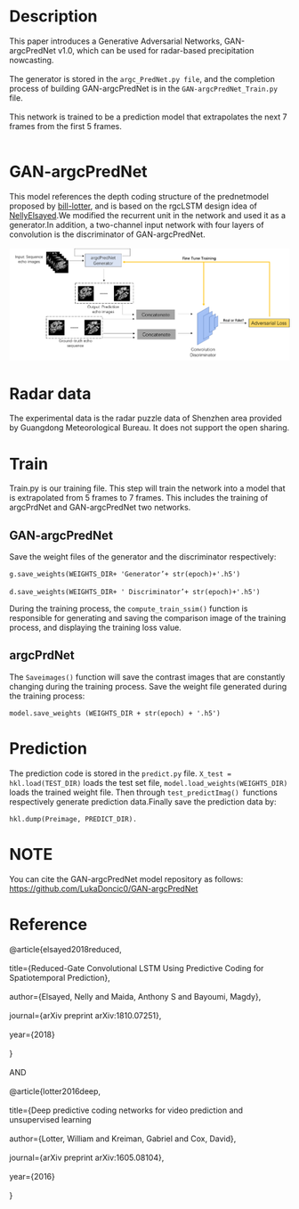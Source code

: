 # Description
This paper introduces a Generative Adversarial Networks, GAN-argcPredNet v1.0, which can be used for radar-based precipitation nowcasting.<br><br>
The  generator is stored in the `argc_PredNet.py file`, and the completion process of building GAN-argcPredNet is in the `GAN-argcPredNet_Train.py` file.<br><br>
This network is trained to be a prediction model that extrapolates the next 7 frames from the first 5 frames.<br><br>


# GAN-argcPredNet
This model references the depth coding structure of the prednetmodel proposed by [bill-lotter](https://github.com/coxlab/prednet), and is based on the rgcLSTM design idea of [NellyElsayed](https://github.com/NellyElsayed/rgcLSTM).We modified the recurrent unit in the network and used it as a generator.In addition, a two-channel input network with four layers of convolution is the discriminator of GAN-argcPredNet.<br><br>
![image](https://github.com/LukaDoncic0/GAN-argcPredNet/blob/main/png/model.tif)

# Radar data
The experimental data is the radar puzzle data of Shenzhen area provided by Guangdong Meteorological Bureau. It does not support the open sharing.
# Train
Train.py is our training file. This step will train the network into a model that is extrapolated from 5 frames to 7 frames. This includes the training of argcPrdNet and GAN-argcPredNet two networks.
## GAN-argcPredNet
Save the weight files of the generator and the discriminator respectively:<br>


    g.save_weights(WEIGHTS_DIR+ 'Generator’+ str(epoch)+'.h5') 
    
    d.save_weights(WEIGHTS_DIR+ ' Discriminator’+ str(epoch)+'.h5') 
During the training process, the `compute_train_ssim()` function is responsible for generating and saving the comparison image of the training process, and displaying the training loss value.
## argcPrdNet
The `Saveimages()` function will save the contrast images that are constantly changing during the training process.
Save the weight file generated during the training process:

    model.save_weights (WEIGHTS_DIR + str(epoch) + '.h5') 
# Prediction
The prediction code is stored in the `predict.py` file.  `X_test = hkl.load(TEST_DIR)` loads the test set file, `model.load_weights(WEIGHTS_DIR)` loads the trained weight file.
Then through `test_predictImag() `functions respectively generate prediction data.Finally save the prediction data by: 

    hkl.dump(Preimage, PREDICT_DIR).
# NOTE
You can cite the GAN-argcPredNet model repository as follows:<br>
https://github.com/LukaDoncic0/GAN-argcPredNet<br>
# Reference
@article{elsayed2018reduced,<br><br>
title={Reduced-Gate Convolutional LSTM Using Predictive Coding for Spatiotemporal Prediction},<br><br>
author={Elsayed, Nelly and Maida, Anthony S and Bayoumi, Magdy},<br><br>
journal={arXiv preprint arXiv:1810.07251},<br><br>
year={2018}<br><br>
}<br><br>
AND<br><br>
@article{lotter2016deep,<br><br>
title={Deep predictive coding networks for video prediction and unsupervised learning<br><br>
author={Lotter, William and Kreiman, Gabriel and Cox, David},<br><br>
journal={arXiv preprint arXiv:1605.08104},<br><br>
year={2016}<br><br>
}<br><br>
